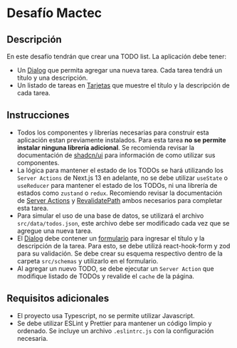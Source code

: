 
# Desafío Mactec

## Descripción

En este desafío tendrán que crear una TODO list. La aplicación debe tener:

- Un [Dialog](https://ui.shadcn.com/docs/components/dialog) que permita agregar una nueva tarea. Cada tarea tendrá un título y una descripción.
- Un listado de tareas en [Tarjetas](https://ui.shadcn.com/docs/components/card) que muestre el título y la descripción de cada tarea.

## Instrucciones

- Todos los componentes y librerías necesarias para construir esta aplicación estan previamente instalados. Para esta tarea **no se permite instalar ninguna librería adicional**. Se recomienda revisar la documentación de [shadcn/ui](https://ui.shadcn.com/docs) para información de como utilizar sus componentes.
- La lógica para mantener el estado de los TODOs se hará utilizando los `Server Actions` de Next.js 13 en adelante, no se debe utilizar `useState` o `useReducer` para mantener el estado de los TODOs, ni una librería de estados como `zustand` o `redux`. Recomiendo revisar la documentación de [Server Actions](https://nextjs.org/docs/app/building-your-application/data-fetching/server-actions-and-mutations) y [RevalidatePath](https://nextjs.org/docs/app/api-reference/functions/revalidatePath) ambos necesarios para completar esta tarea.
- Para simular el uso de una base de datos, se utilizará el archivo `src/data/todos.json`, este archivo debe ser modificado cada vez que se agregue una nueva tarea.
- El [Dialog](https://ui.shadcn.com/docs/components/dialog) debe contener un [formulario](https://ui.shadcn.com/docs/components/form) para ingresar el título y la descripción de la tarea. Para esto, se debe utilizá react-hook-form y zod para su validación. Se debe crear su esquema respectivo dentro de la carpeta `src/schemas` y utilizarlo en el formulario.
- Al agregar un nuevo TODO, se debe ejecutar un `Server Action` que modifique listado de TODOs y revalide el `cache` de la página.

## Requisitos adicionales

- El proyecto usa Typescript, no se permite utilizar Javascript.
- Se debe utilizar ESLint y Prettier para mantener un código limpio y ordenado. Se incluye un archivo `.eslintrc.js` con la configuración necesaria.